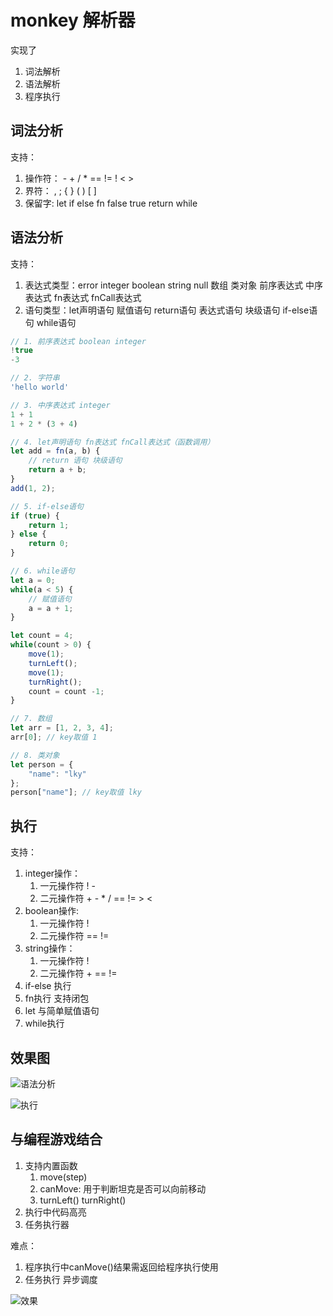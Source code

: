 # monkey 解析器

实现了

1. 词法解析
2. 语法解析
3. 程序执行

## 词法分析

支持：

1. 操作符： - + / * == != ! < >
2. 界符： , ; { } ( ) [ ]
3. 保留字: let if else fn false true return while

## 语法分析

支持：

1. 表达式类型：error integer boolean string null 数组 类对象 前序表达式 中序表达式 fn表达式 fnCall表达式
2. 语句类型：let声明语句 赋值语句 return语句 表达式语句 块级语句 if-else语句 while语句

```javascript
// 1. 前序表达式 boolean integer
!true
-3

// 2. 字符串
'hello world'

// 3. 中序表达式 integer
1 + 1
1 + 2 * (3 + 4)

// 4. let声明语句 fn表达式 fnCall表达式（函数调用）
let add = fn(a, b) {
    // return 语句 块级语句
    return a + b;
}
add(1, 2);

// 5. if-else语句
if (true) {
    return 1;
} else {
    return 0;
}

// 6. while语句
let a = 0;
while(a < 5) {
    // 赋值语句
    a = a + 1;
}

let count = 4;
while(count > 0) {
    move(1);
    turnLeft();
    move(1);
    turnRight();
    count = count -1;
}

// 7. 数组
let arr = [1, 2, 3, 4];
arr[0]; // key取值 1

// 8. 类对象
let person = {
    "name": "lky"
};
person["name"]; // key取值 lky
```

## 执行

支持：

1. integer操作：
    1. 一元操作符 ! -
    2. 二元操作符 + - * / == != > <
2. boolean操作:
    1. 一元操作符 !
    2. 二元操作符 == !=
3. string操作：
    1. 一元操作符 !
    2. 二元操作符 + == !=
4. if-else 执行
5. fn执行 支持闭包
6. let 与简单赋值语句
7. while执行

## 效果图

![语法分析](https://chenweilin.xin/blogImg/1565419787205h6Gi语法分析.png)  

![执行](https://chenweilin.xin/blogImg/156541978755038G执行.png)  

## 与编程游戏结合

1. 支持内置函数
    1. move(step)
    2. canMove: 用于判断坦克是否可以向前移动
    3. turnLeft() turnRight()
2. 执行中代码高亮
3. 任务执行器

难点：

1. 程序执行中canMove()结果需返回给程序执行使用
2. 任务执行 异步调度

![效果](https://chenweilin.xin/blogImg/1572966259738Q2.gif)
